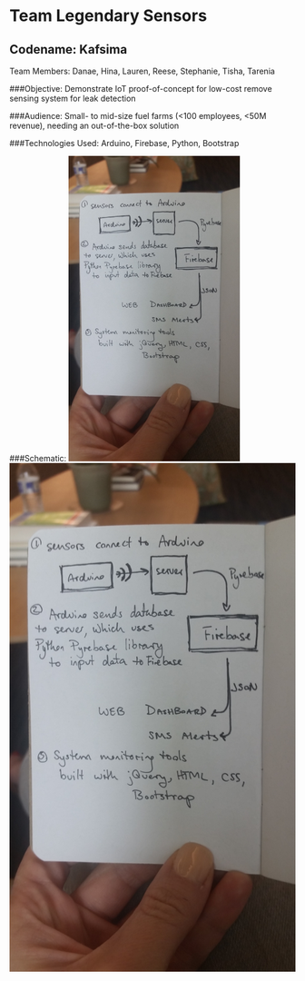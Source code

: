 # Team Legendary Sensors
## Codename: Kafsima
Team Members: Danae, Hina, Lauren, Reese, Stephanie, Tisha, Tarenia


###Objective:
Demonstrate IoT proof-of-concept for low-cost remove sensing system for leak detection

###Audience:
Small- to mid-size fuel farms (<100 employees, <50M revenue), needing an out-of-the-box solution

###Technologies Used:
Arduino, Firebase, Python, Bootstrap

###Schematic:
<img src="https://github.com/kafsima/wwc-atl-hack/blob/master/20160731_135030.jpg" width="60%">
![Schematic](https://github.com/kafsima/wwc-atl-hack/blob/master/20160731_135030.jpg "Project Schematic")
